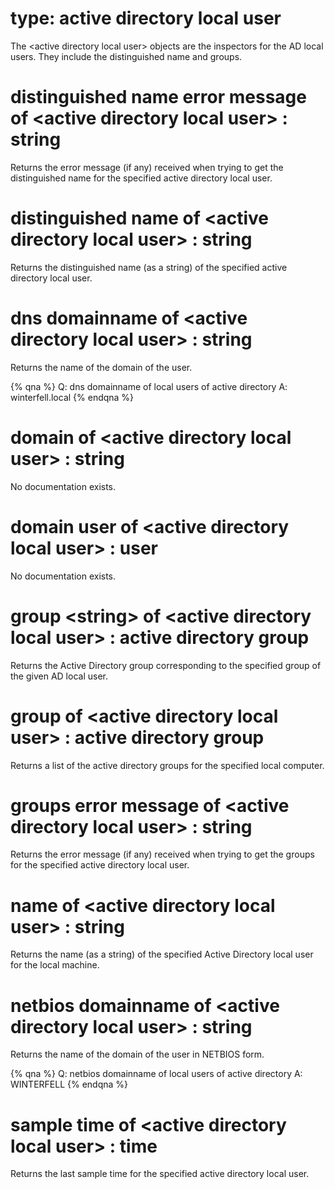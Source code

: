 # type: active directory local user

The &lt;active directory local user&gt; objects are the inspectors for the AD local users. They include the distinguished name and groups.

# distinguished name error message of &lt;active directory local user&gt; : string

Returns the error message (if any) received when trying to get the distinguished name for the specified active directory local user.

# distinguished name of &lt;active directory local user&gt; : string

Returns the distinguished name (as a string) of the specified active directory local user.

# dns domainname of &lt;active directory local user&gt; : string

Returns the name of the domain of the user.

{% qna %}
Q: dns domainname of local users of active directory
A: winterfell.local
{% endqna %}

# domain of &lt;active directory local user&gt; : string

No documentation exists.

# domain user of &lt;active directory local user&gt; : user

No documentation exists.

# group &lt;string&gt; of &lt;active directory local user&gt; : active directory group

Returns the Active Directory group corresponding to the specified group of the given AD local user.

# group of &lt;active directory local user&gt; : active directory group

Returns a list of the active directory groups for the specified local computer.

# groups error message of &lt;active directory local user&gt; : string

Returns the error message (if any) received when trying to get the groups for the specified active directory local user.

# name of &lt;active directory local user&gt; : string

Returns the name (as a string) of the specified Active Directory local user for the local machine.

# netbios domainname of &lt;active directory local user&gt; : string

Returns the name of the domain of the user in NETBIOS form.

{% qna %}
Q: netbios domainname of local users of active directory
A: WINTERFELL
{% endqna %}

# sample time of &lt;active directory local user&gt; : time

Returns the last sample time for the specified active directory local user.
